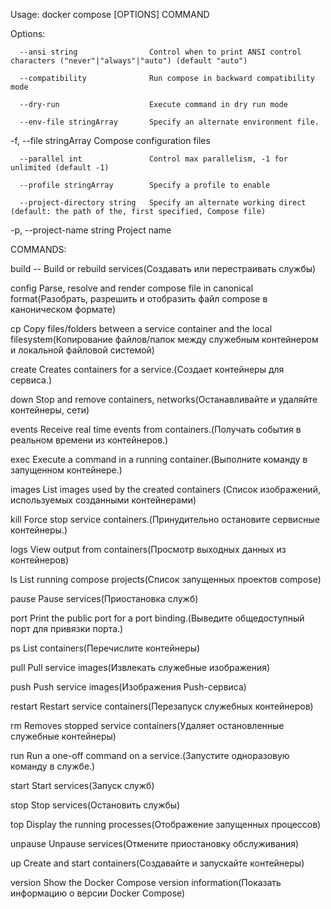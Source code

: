 Usage:  docker compose [OPTIONS] COMMAND

Options:

      --ansi string                Control when to print ANSI control characters ("never"|"always"|"auto") (default "auto")
      
      --compatibility              Run compose in backward compatibility mode
      
      --dry-run                    Execute command in dry run mode
      
      --env-file stringArray       Specify an alternate environment file.
      
  -f, --file stringArray           Compose configuration files
  
      --parallel int               Control max parallelism, -1 for unlimited (default -1)
      
      --profile stringArray        Specify a profile to enable
      
      --project-directory string   Specify an alternate working direct (default: the path of the, first specified, Compose file)
                                   
  -p, --project-name string        Project name

COMMANDS:

  build -- Build or rebuild services(Создавать или перестраивать службы)
  
  config      Parse, resolve and render compose file in canonical format(Разобрать, разрешить и отобразить файл compose в каноническом формате)
  
  cp          Copy files/folders between a service container and the local filesystem(Копирование файлов/папок между служебным контейнером и локальной файловой системой)
  
  create      Creates containers for a service.(Создает контейнеры для сервиса.)
  
  down        Stop and remove containers, networks(Останавливайте и удаляйте контейнеры, сети)
  
  events      Receive real time events from containers.(Получать события в реальном времени из контейнеров.)
  
  exec        Execute a command in a running container.(Выполните команду в запущенном контейнере.)
  
  images      List images used by the created containers (Список изображений, используемых созданными контейнерами)
  
  kill        Force stop service containers.(Принудительно остановите сервисные контейнеры.)
  
  logs        View output from containers(Просмотр выходных данных из контейнеров)
  
  ls          List running compose projects(Список запущенных проектов compose)
  
  pause       Pause services(Приостановка служб)
  
  port        Print the public port for a port binding.(Выведите общедоступный порт для привязки порта.)
  
  ps          List containers(Перечислите контейнеры)
  
  pull        Pull service images(Извлекать служебные изображения)
  
  push        Push service images(Изображения Push-сервиса)
  
  restart     Restart service containers(Перезапуск служебных контейнеров)
  
  rm          Removes stopped service containers(Удаляет остановленные служебные контейнеры)
  
  run         Run a one-off command on a service.(Запустите одноразовую команду в службе.)
  
  start       Start services(Запуск служб)
  
  stop        Stop services(Остановить службы)
  
  top         Display the running processes(Отображение запущенных процессов)
  
  unpause     Unpause services(Отмените приостановку обслуживания)
  
  up          Create and start containers(Создавайте и запускайте контейнеры)
  
  version     Show the Docker Compose version information(Показать информацию о версии Docker Compose)
